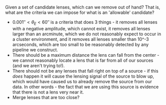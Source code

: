 Given a set of candidate lenses, which can we remove out of hand? That is, what are the criteria we can impose for what is an 'allowable' candidate?

- $0.001''<\theta_{E}<60''$ is a criteria that does 3 things - it removes all lenses with a negative amplitude, which cannot exist, it removes all lenses larger than an arcminute, which we do not reasonably expect to occur in a cluster environment, and it removes all lenses smaller than 10^-3 arcseconds, which are too small to be reasonably detected by any pipeline we construct. 
- There should be a maximum distance the lens can fall from the center - we cannot reasonably locate a lens that is far from all of our sources (and we aren't trying to!).
- There should not be any lenses that fall right on top of a source - if this *does* happen it will cause the lensing signal of the source to blow up, which would have caused us to already remove the source from our data. In other words - the fact that we are using this source is evidence that there is not a lens very near it. 
- Merge lenses that are too close?